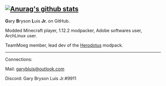 [![Anurag's github stats](https://github-readme-stats.vercel.app/api?username=GBLodb)](https://github.com/anuraghazra/github-readme-stats)
---
**G**ary **B**ryson **L**uis **Jr.** on GitHub.

Modded Minecraft player, 1.12.2 modpacker, Adobe softwares user, ArchLinux user.

TeamMoeg member, lead dev of the [Herodotus](https://github.com/ProjectHDS/Herodotus) modpack.

---
Connections:

Mail: garybluis@outlook.com

Discord: Gary Bryson Luis Jr.#9911
